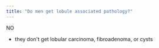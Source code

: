 ```yaml
---
title: "Do men get lobule associated pathology?"
---
```

NO
- they don't get lobular carcinoma, fibroadenoma, or cysts

